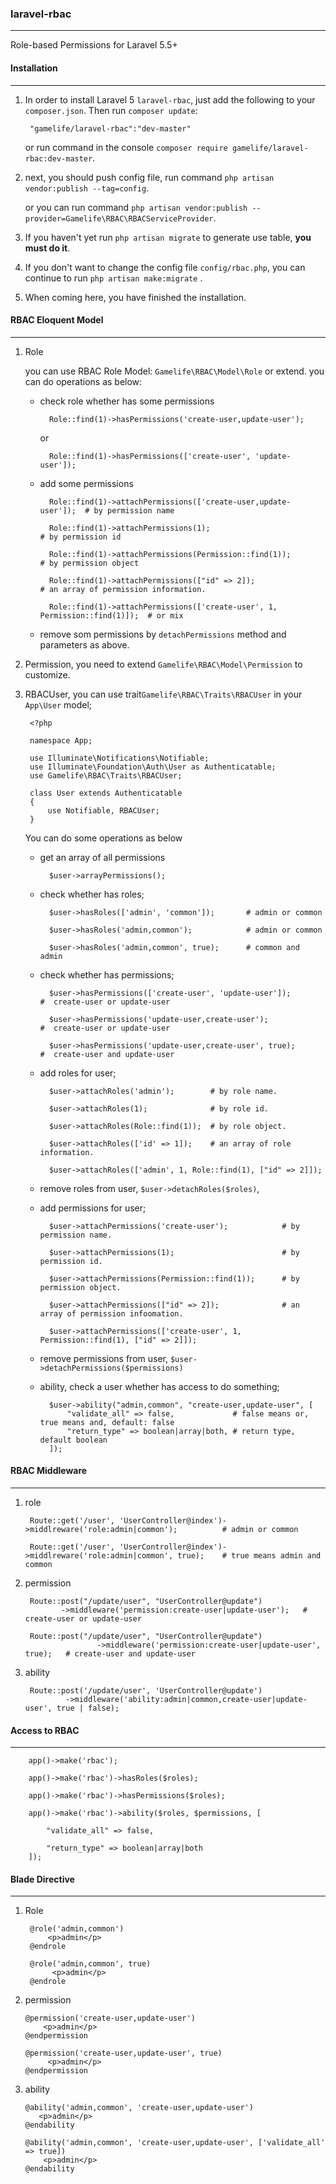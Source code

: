 ### laravel-rbac
----------------
Role-based Permissions for Laravel 5.5+


#### Installation
----------------

1. In order to install Laravel 5 `laravel-rbac`, just add the following to your `composer.json`. Then run `composer update`:

        "gamelife/laravel-rbac":"dev-master"
   
   or run command in the console `composer require gamelife/laravel-rbac:dev-master`.

2. next, you should push config file, run command `php artisan vendor:publish --tag=config`.

   or you can run command `php artisan vendor:publish --provider=Gamelife\RBAC\RBACServiceProvider`.

3. If you haven't yet run `php artisan migrate` to generate use table, **you must do it**.

4. If you don't want to change the config file `config/rbac.php`, you can continue to run `php artisan make:migrate` .

5. When coming here, you have finished the installation.


#### RBAC Eloquent Model
-----------------------

1. Role
    
    you can use RBAC Role Model: `Gamelife\RBAC\Model\Role` or extend. you can do operations as below:
    
    - check role whether has some permissions
    
            Role::find(1)->hasPermissions('create-user,update-user');
        
        or 
        
            Role::find(1)->hasPermissions(['create-user', 'update-user']);

    - add some permissions
    
            Role::find(1)->attachPermissions(['create-user,update-user']);  # by permission name
 
            Role::find(1)->attachPermissions(1);                            # by permission id
            
            Role::find(1)->attachPermissions(Permission::find(1));          # by permission object
            
            Role::find(1)->attachPermissions(["id" => 2]);                  # an array of permission information.
            
            Role::find(1)->attachPermissions(['create-user', 1, Permission::find(1)]);  # or mix
    
    - remove som permissions by `detachPermissions` method and parameters as above.

2. Permission, you need to extend `Gamelife\RBAC\Model\Permission` to customize.

3. RBACUser, you can use trait`Gamelife\RBAC\Traits\RBACUser` in your `App\User` model;
  
        <?php
        
        namespace App;
        
        use Illuminate\Notifications\Notifiable;
        use Illuminate\Foundation\Auth\User as Authenticatable;
        use Gamelife\RBAC\Traits\RBACUser;
        
        class User extends Authenticatable
        {
            use Notifiable, RBACUser;
        }

    You can do some operations as below

    - get an array of all permissions
    
            $user->arrayPermissions();
            
    - check whether has roles;
    
            $user->hasRoles(['admin', 'common']);       # admin or common
            
            $user->hasRoles('admin,common');            # admin or common
            
            $user->hasRoles('admin,common', true);      # common and admin
    
    - check whether has permissions;
    
            $user->hasPermissions(['create-user', 'update-user']);        #  create-user or update-user
            
            $user->hasPermissions('update-user,create-user');             #  create-user or update-user
            
            $user->hasPermissions('update-user,create-user', true);       #  create-user and update-user
    
    - add roles for user;
    
            $user->attachRoles('admin');        # by role name.
            
            $user->attachRoles(1);              # by role id.
            
            $user->attachRoles(Role::find(1));  # by role object.
            
            $user->attachRoles(['id' => 1]);    # an array of role information.
            
            $user->attachRoles(['admin', 1, Role::find(1), ["id" => 2]]);
            
    - remove roles from user, `$user->detachRoles($roles)`,
    
    - add permissions for user;
    
            $user->attachPermissions('create-user');            # by permission name.
            
            $user->attachPermissions(1);                        # by permission id.
            
            $user->attachPermissions(Permission::find(1));      # by permission object.
            
            $user->attachPermissions(["id" => 2]);              # an array of permission infoomation.
            
            $user->attachPermissions(['create-user', 1, Permission::find(1), ["id" => 2]]);  
            
    - remove permissions from user, `$user->detachPermissions($permissions)`
    
    - ability, check a user whether has access to do something;
    
            $user->ability("admin,common", "create-user,update-user", [
                "validate_all" => false,             # false means or, true means and, default: false
                "return_type" => boolean|array|both, # return type, default boolean
            ]);
            
#### RBAC Middleware
--------------------

1. role
    
        Route::get('/user', 'UserController@index')->middlreware('role:admin|common');          # admin or common
        
        Route::get('/user', 'UserController@index')->middlreware('role:admin|common', true);    # true means admin and common

2. permission

        Route::post("/update/user", "UserController@update")
               ->middleware('permission:create-user|update-user');   # create-user or update-user
        
        Route::post("/update/user", "UserController@update")
                       ->middleware('permission:create-user|update-user', true);   # create-user and update-user
                       
3. ability

        Route::post('/update/user', 'UserController@update')
                ->middleware('ability:admin|common,create-user|update-user', true | false);


#### Access to RBAC
------------------  

        app()->make('rbac');
        
        app()->make('rbac')->hasRoles($roles);
        
        app()->make('rbac')->hasPermissions($roles);
        
        app()->make('rbac')->ability($roles, $permissions, [
        
            "validate_all" => false,
            
            "return_type" => boolean|array|both
        ]);

#### Blade Directive
-------------------

1. Role

        @role('admin,common')
            <p>admin</p>
        @endrole
        
        @role('admin,common', true)
             <p>admin</p>
        @endrole

2. permission
        
       @permission('create-user,update-user')
           <p>admin</p>
       @endpermission
       
       @permission('create-user,update-user', true)
            <p>admin</p>
       @endpermission

3. ability
        
       @ability('admin,common', 'create-user,update-user')
          <p>admin</p>
       @endability
      
       @ability('admin,common', 'create-user,update-user', ['validate_all' => true])
           <p>admin</p>
       @endability